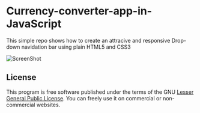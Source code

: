 # Currency-converter-app-in-JavaScript

This simple repo shows how to create an attracive and responsive Drop-down navidation bar using plain HTML5 and CSS3

![ScreenShot](https://raw.github.com/Patwan/currency-converter-app-in-JavaScript/master/screenshot.jpg)

## License
This program is free software published under the terms of the GNU [Lesser General Public License](http://www.gnu.org/copyleft/lesser.html).
You can freely use it on commercial or non-commercial websites.
